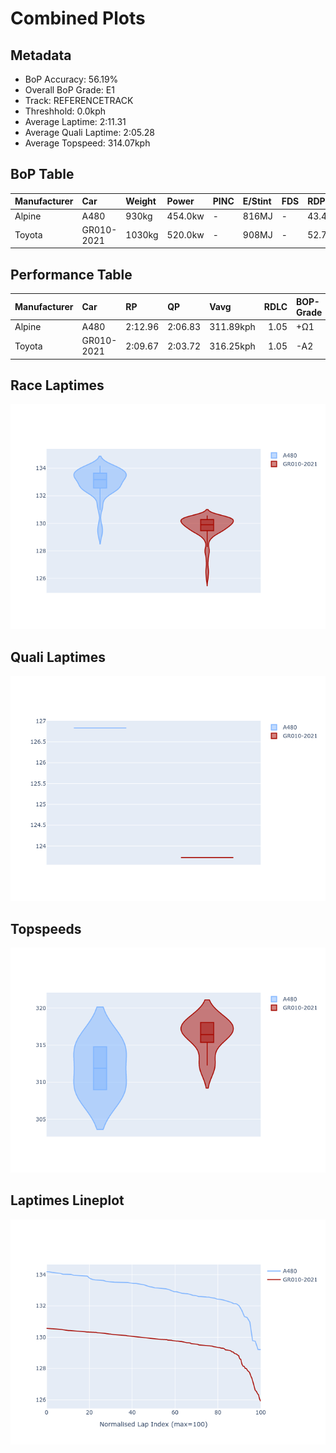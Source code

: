 # Combined Plots

## Metadata

- BoP Accuracy: 56.19%
- Overall BoP Grade: E1
- Track: REFERENCETRACK
- Threshhold: 0.0kph
- Average Laptime: 2:11.31
- Average Quali Laptime: 2:05.28
- Average Topspeed: 314.07kph

## BoP Table
| Manufacturer   | Car        | Weight   | Power   | PINC   | E/Stint   | FDS   | RDP    | QDP    | TDP   |
|:---------------|:-----------|:---------|:--------|:-------|:----------|:------|:-------|:-------|:------|
| Alpine         | A480       | 930kg    | 454.0kw | -      | 816MJ     | -     | 43.48% | 50.00% | 2.07% |
| Toyota         | GR010-2021 | 1030kg   | 520.0kw | -      | 908MJ     | -     | 52.70% | 33.33% | 1.32% |

## Performance Table
| Manufacturer   | Car        | RP      | QP      | Vavg      |   RDLC | BOP-Grade   | Match   |
|:---------------|:-----------|:--------|:--------|:----------|-------:|:------------|:--------|
| Alpine         | A480       | 2:12.96 | 2:06.83 | 311.89kph |   1.05 | +Ω1         | 17.50%  |
| Toyota         | GR010-2021 | 2:09.67 | 2:03.72 | 316.25kph |   1.05 | -A2         | 94.87%  |

## Race Laptimes
![Race Laptimes](images/race_violin.png)

## Quali Laptimes
![Quali Laptimes](images/quali_violin.png)

## Topspeeds
![Topspeeds](images/topspeed_violin.png)

## Laptimes Lineplot
![Laptimes Lineplot](images/laptime_line.png)

